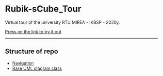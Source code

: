 # Rubik-sCube_Tour
Virtual tour of the university RTU MIREA - IKBSP - 2020y.

[Press on the link to try it out](http://morph977.site/RC3/)

____

## Structure of repo

- [Navigation](docs/Navigation/) 
- [Base UML diagram class](/docs/UML/ClassDiagram/)
